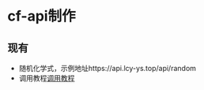 # cf-api制作
## 现有
- 随机化学式，示例地址https://api.lcy-ys.top/api/random
- 调用教程[调用教程](https://github.com/Lcyys666/cf-api-interface/edit/main/ChemEquationRandomAPI/README.md)
